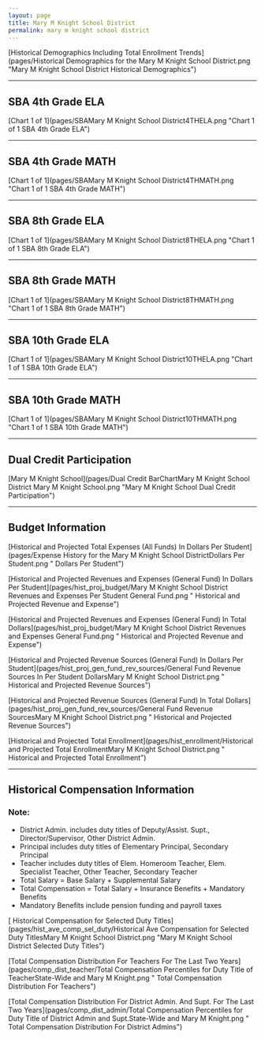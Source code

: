 ```yaml
---
layout: page
title: Mary M Knight School District
permalink: mary m knight school district
---
```



[Historical Demographics Including Total Enrollment Trends](pages/Historical Demographics for the Mary M Knight School District.png "Mary M Knight School District Historical Demographics")

___

## SBA 4th Grade ELA

[Chart 1 of 1](pages/SBAMary M Knight School District4THELA.png "Chart 1 of 1 SBA 4th Grade ELA")


___

## SBA 4th Grade MATH

[Chart 1 of 1](pages/SBAMary M Knight School District4THMATH.png "Chart 1 of 1 SBA 4th Grade MATH")


___

## SBA 8th Grade ELA

[Chart 1 of 1](pages/SBAMary M Knight School District8THELA.png "Chart 1 of 1 SBA 8th Grade ELA")


___

## SBA 8th Grade MATH

[Chart 1 of 1](pages/SBAMary M Knight School District8THMATH.png "Chart 1 of 1 SBA 8th Grade MATH")


___

## SBA 10th Grade ELA

[Chart 1 of 1](pages/SBAMary M Knight School District10THELA.png "Chart 1 of 1 SBA 10th Grade ELA")


___

## SBA 10th Grade MATH

[Chart 1 of 1](pages/SBAMary M Knight School District10THMATH.png "Chart 1 of 1 SBA 10th Grade MATH")


___

## Dual Credit Participation

[Mary M Knight School](pages/Dual Credit BarChartMary M Knight School District Mary M Knight School.png "Mary M Knight School Dual Credit Participation")


___

## Budget Information

[Historical and Projected Total Expenses (All Funds) In Dollars Per Student](pages/Expense History for the Mary M Knight School DistrictDollars Per Student.png " Dollars Per Student")

[Historical and Projected Revenues and Expenses (General Fund) In Dollars Per Student](pages/hist_proj_budget/Mary M Knight School District Revenues and Expenses Per Student General Fund.png " Historical and Projected Revenue and Expense")

[Historical and Projected Revenues and Expenses (General Fund) In Total Dollars](pages/hist_proj_budget/Mary M Knight School District Revenues and Expenses General Fund.png " Historical and Projected Revenue and Expense")

[Historical and Projected Revenue Sources (General Fund) In Dollars Per Student](pages/hist_proj_gen_fund_rev_sources/General Fund Revenue Sources In Per Student DollarsMary M Knight School District.png " Historical and Projected Revenue Sources")

[Historical and Projected Revenue Sources (General Fund) In Total Dollars](pages/hist_proj_gen_fund_rev_sources/General Fund Revenue SourcesMary M Knight School District.png " Historical and Projected Revenue Sources")

[Historical and Projected Total Enrollment](pages/hist_enrollment/Historical and Projected Total EnrollmentMary M Knight School District.png " Historical and Projected Total Enrollment")


___

## Historical Compensation Information
### Note:
- District Admin. includes duty titles of Deputy/Assist. Supt., Director/Supervisor, Other District Admin.
- Principal includes duty titles of Elementary Principal, Secondary Principal
- Teacher includes duty titles of Elem. Homeroom Teacher, Elem. Specialist Teacher, Other Teacher, Secondary Teacher
- Total Salary = Base Salary + Supplemental Salary
- Total Compensation = Total Salary + Insurance Benefits + Mandatory Benefits
- Mandatory Benefits include pension funding and payroll taxes

[ Historical Compensation for Selected Duty Titles](pages/hist_ave_comp_sel_duty/Historical Ave Compensation for Selected Duty TitlesMary M Knight School District.png "Mary M Knight School District Selected Duty Titles")

[Total Compensation Distribution For Teachers For The Last Two Years](pages/comp_dist_teacher/Total Compensation Percentiles for Duty Title of TeacherState-Wide and Mary M Knight.png " Total Compensation Distribution For Teachers")

[Total Compensation Distribution For District Admin. And Supt. For The Last Two Years](pages/comp_dist_admin/Total Compensation Percentiles for Duty Title of District Admin and Supt.State-Wide and Mary M Knight.png " Total Compensation Distribution For District Admins")

